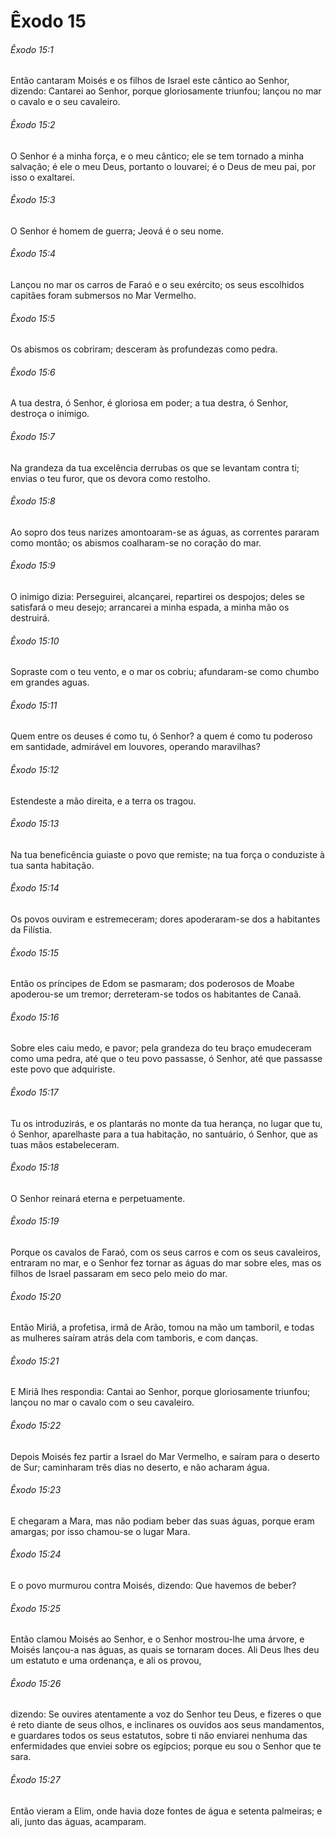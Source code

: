 # Êxodo 15

###### Êxodo 15:1

Então cantaram Moisés e os filhos de Israel este cântico ao Senhor, dizendo: Cantarei ao Senhor, porque gloriosamente triunfou; lançou no mar o cavalo e o seu cavaleiro.

###### Êxodo 15:2

O Senhor é a minha força, e o meu cântico; ele se tem tornado a minha salvação; é ele o meu Deus, portanto o louvarei; é o Deus de meu pai, por isso o exaltarei.

###### Êxodo 15:3

O Senhor é homem de guerra; Jeová é o seu nome.

###### Êxodo 15:4

Lançou no mar os carros de Faraó e o seu exército; os seus escolhidos capitães foram submersos no Mar Vermelho.

###### Êxodo 15:5

Os abismos os cobriram; desceram às profundezas como pedra.

###### Êxodo 15:6

A tua destra, ó Senhor, é gloriosa em poder; a tua destra, ó Senhor, destroça o inimigo.

###### Êxodo 15:7

Na grandeza da tua excelência derrubas os que se levantam contra ti; envias o teu furor, que os devora como restolho.

###### Êxodo 15:8

Ao sopro dos teus narizes amontoaram-se as águas, as correntes pararam como montão; os abismos coalharam-se no coração do mar.

###### Êxodo 15:9

O inimigo dizia: Perseguirei, alcançarei, repartirei os despojos; deles se satisfará o meu desejo; arrancarei a minha espada, a minha mão os destruirá.

###### Êxodo 15:10

Sopraste com o teu vento, e o mar os cobriu; afundaram-se como chumbo em grandes aguas.

###### Êxodo 15:11

Quem entre os deuses é como tu, ó Senhor? a quem é como tu poderoso em santidade, admirável em louvores, operando maravilhas?

###### Êxodo 15:12

Estendeste a mão direita, e a terra os tragou.

###### Êxodo 15:13

Na tua beneficência guiaste o povo que remiste; na tua força o conduziste à tua santa habitação.

###### Êxodo 15:14

Os povos ouviram e estremeceram; dores apoderaram-se dos a habitantes da Filístia.

###### Êxodo 15:15

Então os príncipes de Edom se pasmaram; dos poderosos de Moabe apoderou-se um tremor; derreteram-se todos os habitantes de Canaã.

###### Êxodo 15:16

Sobre eles caiu medo, e pavor; pela grandeza do teu braço emudeceram como uma pedra, até que o teu povo passasse, ó Senhor, até que passasse este povo que adquiriste.

###### Êxodo 15:17

Tu os introduzirás, e os plantarás no monte da tua herança, no lugar que tu, ó Senhor, aparelhaste para a tua habitação, no santuário, ó Senhor, que as tuas mãos estabeleceram.

###### Êxodo 15:18

O Senhor reinará eterna e perpetuamente.

###### Êxodo 15:19

Porque os cavalos de Faraó, com os seus carros e com os seus cavaleiros, entraram no mar, e o Senhor fez tornar as águas do mar sobre eles, mas os filhos de Israel passaram em seco pelo meio do mar.

###### Êxodo 15:20

Então Miriã, a profetisa, irmã de Arão, tomou na mão um tamboril, e todas as mulheres saíram atrás dela com tamboris, e com danças.

###### Êxodo 15:21

E Miriã lhes respondia: Cantai ao Senhor, porque gloriosamente triunfou; lançou no mar o cavalo com o seu cavaleiro.

###### Êxodo 15:22

Depois Moisés fez partir a Israel do Mar Vermelho, e saíram para o deserto de Sur; caminharam três dias no deserto, e não acharam água.

###### Êxodo 15:23

E chegaram a Mara, mas não podiam beber das suas águas, porque eram amargas; por isso chamou-se o lugar Mara.

###### Êxodo 15:24

E o povo murmurou contra Moisés, dizendo: Que havemos de beber?

###### Êxodo 15:25

Então clamou Moisés ao Senhor, e o Senhor mostrou-lhe uma árvore, e Moisés lançou-a nas águas, as quais se tornaram doces. Ali Deus lhes deu um estatuto e uma ordenança, e ali os provou,

###### Êxodo 15:26

dizendo: Se ouvires atentamente a voz do Senhor teu Deus, e fizeres o que é reto diante de seus olhos, e inclinares os ouvidos aos seus mandamentos, e guardares todos os seus estatutos, sobre ti não enviarei nenhuma das enfermidades que enviei sobre os egípcios; porque eu sou o Senhor que te sara.

###### Êxodo 15:27

Então vieram a Elim, onde havia doze fontes de água e setenta palmeiras; e ali, junto das águas, acamparam.

